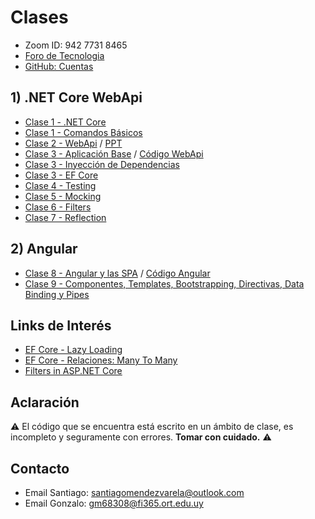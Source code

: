 # Clases

* Zoom ID: 942 7731 8465
* [Foro de Tecnologia](https://aulas.ort.edu.uy/mod/forum/view.php?id=231726)
* [GitHub: Cuentas](https://1drv.ms/x/s!AsRv3us8uF1Rg8JNRBvzcjCj0erZ3A?e=d13yAE)

## 1) .NET Core WebApi

* [Clase 1 - .NET Core](/Clases/Clase%201%20-%20NET%20Core.md)
* [Clase 1 - Comandos Básicos](/Clases/Clase%201%20-%20Creacion.md)
* [Clase 2 - WebApi](Clases/Clase%202%20-%20WebApi.md) / [PPT](https://na01.safelinks.protection.outlook.com/?url=http%3A%2F%2Faulas.ort.edu.uy%2Fpluginfile.php%2F438541%2Fmod_forum%2Fattachment%2F213651%2FDA2%2520-%2520Clase%25202%2520-%2520Tecnolog%25C3%25ADa.%2520Web%2520Api.pptx&data=04%7C01%7C%7C4c01b6ab2c57470c8e8908d8ecc8614f%7C84df9e7fe9f640afb435aaaaaaaaaaaa%7C1%7C0%7C637519692652475383%7CUnknown%7CTWFpbGZsb3d8eyJWIjoiMC4wLjAwMDAiLCJQIjoiV2luMzIiLCJBTiI6Ik1haWwiLCJXVCI6Mn0%3D%7C1000&sdata=6DEPlgUsgFq9mHdMhimth5puKy7ycgfXRFP1qaLhjQY%3D&reserved=0)
* [Clase 3 - Aplicación Base](/Clases/Clase%202%20-%20Aplicacion.md) / [Código WebApi](/Codigo/Backend)
* [Clase 3 - Inyección de Dependencias](/Clases/Clase%203%20-%20InyeccionDependencias.md)
* [Clase 3 - EF Core](/Clases/Clase%203%20-%20EntityFrameworkCore.md)
* [Clase 4 - Testing](/Clases/Clase4.1_Testing.md)
* [Clase 5 - Mocking](/Clases/Clase4.2_Mocking.md)
* [Clase 6 - Filters](/Clases/Clase5_Filters.md)
* [Clase 7 - Reflection](/Clases/Clase6_Reflection.md)

## 2) Angular

* [Clase 8 - Angular y las SPA](/Clases/Clase7_Angular_y_las_SPAs.md) / [Código Angular](/Codigo/Frontend) 
* [Clase 9 - Componentes, Templates, Bootstrapping, Directivas, Data Binding y Pipes](/Clases/Clase8_Componentes_Templates_Bootstrapping_Directivas_Data_Binding_y_Pipes.md)
<!--* [Clase 10 - Custom Pipes y Service Basico](/Clases/Clase9_Custom_Pipes_y_Service_Basico.md)
* [Clase 11 - Conceptos avanzados](/Clases/Clase10_Conceptos_avanzados.md)
* [Clase 11 - Http y Observables y Más sobre Routing](/Clases/Clase10_Http_y_Observables_y_Mas_sobre_Routing.md)-->

## Links de Interés

* [EF Core - Lazy Loading](https://www.learnentityframeworkcore.com/lazy-loading)
* [EF Core - Relaciones: Many To Many](https://www.learnentityframeworkcore.com/configuration/many-to-many-relationship-configuration)
* [Filters in ASP.NET Core](https://docs.microsoft.com/en-us/aspnet/core/mvc/controllers/filters)

## Aclaración

:warning: El código que se encuentra está escrito en un ámbito de clase, es incompleto y seguramente con errores. **Tomar con cuidado.** :warning:

## Contacto

* Email Santiago: [santiagomendezvarela@outlook.com](mailto:santiagomendezvarela@outlook.com)
* Email Gonzalo: [gm68308@fi365.ort.edu.uy](mailto:gm68308@fi365.ort.edu.uy)
